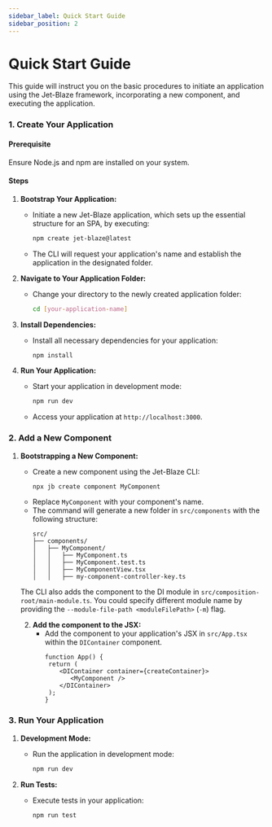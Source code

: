 ```yaml
---
sidebar_label: Quick Start Guide
sidebar_position: 2
---
```


# Quick Start Guide

This guide will instruct you on the basic procedures to initiate an application using the Jet-Blaze framework,
incorporating a new component, and executing the application.

### 1. Create Your Application

#### Prerequisite

Ensure Node.js and npm are installed on your system.

#### Steps

1. **Bootstrap Your Application:**
    - Initiate a new Jet-Blaze application, which sets up the essential structure for an SPA, by executing:
      ```bash
      npm create jet-blaze@latest
      ```
    - The CLI will request your application's name and establish the application in the designated folder.

2. **Navigate to Your Application Folder:**
    - Change your directory to the newly created application folder:
      ```bash
      cd [your-application-name]
      ```

3. **Install Dependencies:**
    - Install all necessary dependencies for your application:
      ```bash
      npm install
      ```

4. **Run Your Application:**
    - Start your application in development mode:
      ```bash
      npm run dev
      ```
    - Access your application at `http://localhost:3000`.

### 2. Add a New Component

1. **Bootstrapping a New Component:**
    - Create a new component using the Jet-Blaze CLI:
      ```bash
      npx jb create component MyComponent
      ```
    - Replace `MyComponent` with your component's name.
    - The command will generate a new folder in `src/components` with the following structure:
      ```plaintext
      src/
      ├── components/
      │   ├── MyComponent/
      │   │   ├── MyComponent.ts
      │   │   ├── MyComponent.test.ts
      │   │   ├── MyComponentView.tsx
      │   │   ├── my-component-controller-key.ts
      ```
    The CLI also adds the component to the DI module in `src/composition-root/main-module.ts`.
    You could specify different module name by providing the `--module-file-path <moduleFilePath>` (`-m`) flag.

   2. **Add the component to the JSX:**
      - Add the component to your application's JSX in `src/App.tsx` within the `DIContainer` component.
           ```tsx
        function App() {
            return (
               <DIContainer container={createContainer}>
                  <MyComponent />
               </DIContainer>
            );
        }
           ```
### 3. Run Your Application

1. **Development Mode:**
    - Run the application in development mode:
      ```bash
      npm run dev
      ```

2. **Run Tests:**
    - Execute tests in your application:
      ```bash
      npm run test
      ```
